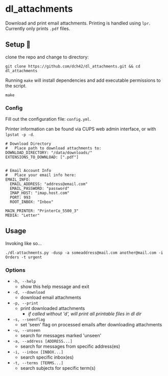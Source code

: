 # dl_attachments
Download and print email attachments. Printing is handled using `lpr`.
Currently only prints `.pdf` files.

## Setup 🔧
clone the repo and change to directory:
~~~
git clone https://github.com/dch42/dl_attachments.git && cd dl_attachments
~~~

Running `make` will install dependencies and add executable permissions to the script.

~~~
make
~~~

### Config

Fill out the configuration file: `config.yml`.

Printer information can be found via CUPS web admin interface, or with `lpstat -p -d`.

~~~
# Download Directory
#   Place path to download attachments to:
DOWNLOAD_DIRECTORY: "/data/downloads/"
EXTENSIONS_TO_DOWNLOAD: [".pdf"]


# Email Account Info 
#   Place your email info here:  
EMAIL_INFO:
  EMAIL_ADDRESS: "address@email.com"
  EMAIL_PASSWORD: "password"
  IMAP_HOST: "imap.host.com"
  PORT: 993
  ROOT_INBOX: "Inbox"

MAIN_PRINTER: "PrinterCo_5500_3"
MEDIA: "Letter"
~~~


## Usage

Invoking like so...

~~~
./dl-attachments.py -dusp -a someaddress@mail.com another@mail.com -i Orders -t urgent
~~~

### Options
- `-h, --help`
    - show this help message and exit
- `-d, --download`
    - download email attachments
- `-p, --print`
    - print downloaded attachments 
        - *if called without 'd', will print all printable files in dl dir*
- `-s, --seenflag`
    - set 'seen' flag on processed emails after downloading attachments
- `-u, --unseen`
    - search for messages marked 'unseen'
- `-a, --address [ADDRESS...]`
    - search for messages from specific address(es)
- `-i, --inbox [INBOX...]`
    - search specific inbox(es)
- `-t, --terms [TERMS...]`
    - search subjects for specific term(s)
